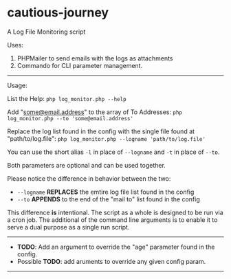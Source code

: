 # cautious-journey
A Log File Monitoring script

Uses:

1. PHPMailer to send emails with the logs as attachments
1. Commando for CLI parameter management.

---

Usage:

List the Help: `php log_monitor.php --help`

Add "some@email.address" to the array of To Addresses: `php log_monitor.php --to 'some@email.address'`

Replace the log list found in the config with the single file found at "path/to/log.file":
`php log_monitor.php --logname 'path/to/log.file'`

You can use the short alias `-l` in place of `--logname` and `-t` in place of `--to`.

Both parameters are optional and can be used together.

Please notice the difference in behavior between the two:
* `--logname` **REPLACES** the emtire log file list found in the config
* `--to` **APPENDS** to the end of the "mail to" list found in the config

This difference **is** intentional. The script as a whole is designed to be run via a cron job.
The additional of the command line arguments is to enable it to serve a dual purpose as a single run script.

---

* **TODO**: Add an argument to override the "age" parameter found in the config.
* Possible **TODO**: add aruments to override any given config param.

---
